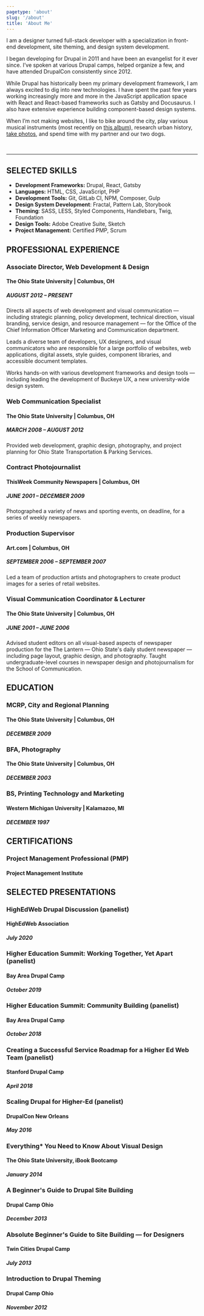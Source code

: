 ```yaml
---
pagetype: 'about'
slug: '/about'
title: 'About Me'
---
```


I am a designer turned full-stack developer with a specialization in front-end development, site theming, and design system development. 

I began developing for Drupal in 2011 and have been an evangelist for it ever since. I’ve spoken at various Drupal camps, helped organize a few, and have attended DrupalCon consistently since 2012.

While Drupal has historically been my primary development framework, I am always excited to dig into new technologies. I have spent the past few years working increasingly more and more in the JavaScript application space with React and React-based frameworks such as Gatsby and Docusaurus. I also have extensive experience building component-based design systems.

When I’m not making websites, I like to bike around the city, play various musical instruments (most recently on <a href="https://open.spotify.com/album/0Pb37ITfck6eATunsfOgus" target="_blank">this album</a>), research urban history, <a href="https://melissamiller.photoshelter.com" target="_blank">take photos</a>, and spend time with my partner and our two dogs.

<br/>

---

## SELECTED SKILLS

- **Development Frameworks:** Drupal, React, Gatsby
- **Languages:** HTML, CSS, JavaScript, PHP
- **Development Tools:** Git, GitLab CI, NPM, Composer, Gulp
- **Design System Development**: Fractal, Pattern Lab, Storybook
- **Theming**: SASS, LESS, Styled Components, Handlebars, Twig, Foundation
- **Design Tools:** Adobe Creative Suite, Sketch
- **Project Management:** Certified PMP, Scrum

## PROFESSIONAL EXPERIENCE

### Associate Director, Web Development & Design

#### The Ohio State University | Columbus, OH

##### AUGUST 2012 – PRESENT

Directs all aspects of web development and visual communication — including strategic planning, policy development, technical direction, visual branding, service design, and resource management — for the Office of the Chief Information Officer Marketing and Communication department.

Leads a diverse team of developers, UX designers, and visual communicators who are responsible for a large portfolio of websites, web applications, digital assets, style guides, component libraries, and accessible document templates.

Works hands-on with various development frameworks and design tools — including leading the development of Buckeye UX, a new university-wide design system.


### Web Communication Specialist

#### The Ohio State University | Columbus, OH

##### MARCH 2008 – AUGUST 2012

Provided web development, graphic design, photography, and project planning for Ohio State Transportation & Parking Services.

### Contract Photojournalist

#### ThisWeek Community Newspapers | Columbus, OH

##### JUNE 2001 – DECEMBER 2009

Photographed a variety of news and sporting events, on deadline, for a series of weekly newspapers.

### Production Supervisor

#### Art.com | Columbus, OH

##### SEPTEMBER 2006 – SEPTEMBER 2007

Led a team of production artists and photographers to create product images for a series of retail websites.

### Visual Communication Coordinator & Lecturer

#### The Ohio State University | Columbus, OH

##### JUNE 2001 – JUNE 2006

Advised student editors on all visual-based aspects of newspaper production for the The Lantern — Ohio State's daily student newspaper — including page layout, graphic design, and photography. Taught undergraduate-level courses in newspaper design and photojournalism for the School of Communication.

## EDUCATION

### MCRP, City and Regional Planning

#### The Ohio State University | Columbus, OH

##### DECEMBER 2009

### BFA, Photography

#### The Ohio State University | Columbus, OH

##### DECEMBER 2003

### BS, Printing Technology and Marketing

#### Western Michigan University | Kalamazoo, MI

##### DECEMBER 1997

## CERTIFICATIONS

### Project Management Professional (PMP)

#### Project Management Institute

## SELECTED PRESENTATIONS

### HighEdWeb Drupal Discussion (panelist)

#### HighEdWeb Association

##### July 2020

### Higher Education Summit: Working Together, Yet Apart (panelist)

#### Bay Area Drupal Camp

##### October 2019

### Higher Education Summit: Community Building (panelist)

#### Bay Area Drupal Camp

##### October 2018

### Creating a Successful Service Roadmap for a Higher Ed Web Team (panelist)

#### Stanford Drupal Camp

##### April 2018

### Scaling Drupal for Higher-Ed (panelist)

#### DrupalCon New Orleans

##### May 2016

### Everything\* You Need to Know About Visual Design

#### The Ohio State University, iBook Bootcamp

##### January 2014

### A Beginner's Guide to Drupal Site Building

#### Drupal Camp Ohio

##### December 2013

### Absolute Beginner's Guide to Site Building — for Designers

#### Twin Cities Drupal Camp

##### July 2013

### Introduction to Drupal Theming

#### Drupal Camp Ohio

##### November 2012
